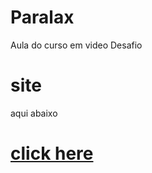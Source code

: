 # Paralax
 Aula do curso em video Desafio

# site
aqui abaixo
# <a href="https://joaofb.github.io/Paralax/ex023/index.html" target ="_blank" rel="noopener">click here</a>
